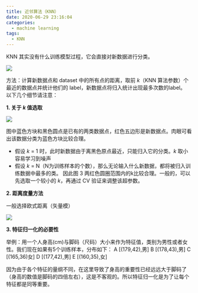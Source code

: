 ```yaml
---
title: 近邻算法（KNN）
date: 2020-06-29 23:16:04
categories:
  - machine learning
tags:
  - KNN
---
```

KNN 其实没有什么训练模型过程，它会直接对新数据进行分类。
<!--more-->

![](markdown-img-paste-20200629231759964.png)

方法：计算新数据点和 dataset 中的所有点的距离，取前 _k_（KNN 算法参数）个最近的数据点并统计他们的 label，新数据点将归入统计出现最多次数的label。 以下几个细节请注意：

**1. 关于 _k_ 值选取**

![](markdown-img-paste-20200629231817912.png)

图中蓝色方块和黑色圆点是已有的两类数据点，红色五边形是新数据点。肉眼可看出该数据分类为蓝色方块比较合理。
- 假设 _k_ = 1 时，此时新数据由于离黑色原点最近，只能归入它的分类。_k_ 取小容易学习到噪声
- 假设 _k_ = N（N为训练样本的个数），那么无论输入什么新数据，都将被归入训练数据中最多的类。
因此图 3 两红色圆圈范围内的k比较合理。一般的，可以先选取一个较小的 _k_，再通过 CV 验证来调整该超参数。


**2. 距离度量方法**

一般选择欧式距离（矢量模）

![](markdown-img-paste-20200629232430497.png)

**3. 特征归一化的必要性**

举例：用一个人身高(cm)与脚码（尺码）大小来作为特征值，类别为男性或者女性。我们现在如果有5个训练样本，分布如下：
A [(179,42),男] B [(178,43),男] C [(165,36)女] D [(177,42),男] E [(160,35),女]

因为由于各个特征的量纲不同，在这里导致了身高的重要性已经远远大于脚码了（身高的数值是脚码的四倍左右），这是不客观的。所以特征归一化是为了让每个特征都是同等重要。
